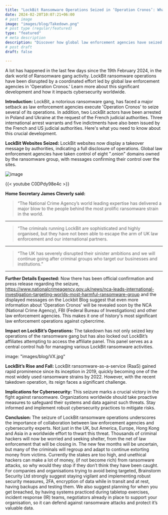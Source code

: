 ```yaml
---
title: "LockBit Ransomware Operations Seized in ‘Operation Cronos’: What You Need to Know"
date: 2024-02-20T10:07:21+06:00
# post image
image: "images/blog/Takedown.png"
# post type (regular/featured)
type: "featured"
# meta description
description: "Discover how global law enforcement agencies have seized LockBit ransomware operations in 'Operation Cronos' and learn about the implications for cybersecurity. Find out how to protect your organization against ransomware attacks."
# post draft
draft: false

---
```

A lot has happened in the last few days since the 19th February 2024, in the dark world of Ransomware gang activity. LockBit ransomware operations have been disrupted by a coordinated effort led by global law enforcement agencies in 'Operation Cronos.' Learn more about this significant development and how it impacts cybersecurity worldwide.

**Introduction:**
LockBit, a notorious ransomware gang, has faced a major setback as law enforcement agencies execute 'Operation Cronos' to seize several of its operations. In addition, two LockBit actors have been arrested in Poland and Ukraine at the request of the French judicial authorities.
Three international arrest warrants and five indictments have also been issued by the French and US judicial authorities. Here's what you need to know about this crucial development.

**LockBit Websites Seized:**
LockBit websites now display a takeover message by authorities, indicating a full disclosure of operations. Global law enforcement agencies have taken control of eight ".onion" domains owned by the ransomware group, with messages confirming their control over the sites.

![image](../../images/blog/loglockbit.jpg)

{{< youtube C0DPdy98e4c >}}

**Home Secretary James Cleverly said:** 

> “The National Crime Agency’s world leading expertise has delivered a major blow to the people behind the most prolific ransomware strain in the world.  
<hr>

> “The criminals running LockBit are sophisticated and highly organised, but they have not been able to escape the arm of UK law enforcement and our international partners.  
<hr>

> “The UK has severely disrupted their sinister ambitions and we will continue going after criminal groups who target our businesses and institutions.”  
<hr>

**Further Details Expected:**
Now there has been official confirmation and press release regarding the seizure, https://www.nationalcrimeagency.gov.uk/news/nca-leads-international-investigation-targeting-worlds-most-harmful-ransomware-group and the displayed messages on the Lockbit Blog suggest that even more information about 'Operation Cronos' will be revealed soon by the NCA (National Crime Agency), FBI (Federal Bureau of Investigations) and other law enforcement agencies. This makes it one of history's most significant law enforcement operations against cybercrime.

**Impact on LockBit’s Operations:**
The takedown has not only seized key operations of the ransomware gang but has also locked out LockBit’s affiliates attempting to access the affiliate panel. This panel serves as a central control hub for managing various LockBit ransomware activities.

image: "images/blog/VX.jpg"

**LockBit’s Rise and Fall:**
LockBit ransomware-as-a-service (RaaS) gained rapid prominence since its inception in 2019, quickly becoming one of the most widely used ransomware strains by 2022. However, with the recent takedown operation, its reign faces a significant challenge.

**Implications for Cybersecurity:**
This seizure marks a crucial victory in the fight against ransomware. Organizations worldwide should take proactive measures to safeguard their systems and data against such threats. Stay informed and implement robust cybersecurity practices to mitigate risks.

**Conclusion:**
The seizure of LockBit ransomware operations underscores the importance of collaboration between law enforcement agencies and cybersecurity experts. Not just in the UK, but America, Europe, Hong Kong and Asia in a worldwide effort to thwart this threat. Thousands of criminal hackers will now be worried and seeking shelter, from the net of law enforcement that will be closing in. The new few months will be uncertain, but many of the criminals will regroup and adapt to continue extorting money from victims. Currently the stakes are too high, and unethical hackers can make a lot of money, (if not become rich) from ransomware attacks, so why would they stop if they don’t think they have been caught. For companies and organisations trying to avoid being targeted, Brainstorm Security Ltd strongly suggest staying vigilant and implementing robust security measures, 2FA, encryption of data while in transit and at rest, having backups and testing them. We also suggest planning for when you get breached, by having systems practiced during tabletop exercises, incident response (IR) teams, negotiators already in place to support your organisation, so it can defend against ransomware attacks and protect it’s valuable data.
